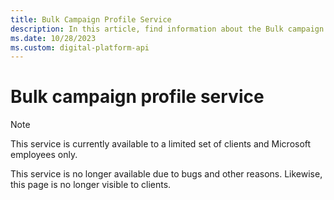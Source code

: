 ```yaml
---
title: Bulk Campaign Profile Service
description: In this article, find information about the Bulk campaign profile service.
ms.date: 10/28/2023
ms.custom: digital-platform-api
---
```


# Bulk campaign profile service
> [!NOTE]
> This service is currently available to a limited set of clients and Microsoft employees only.
>
> This service is no longer available due to bugs and other reasons. Likewise, this page is no longer visible to clients.
